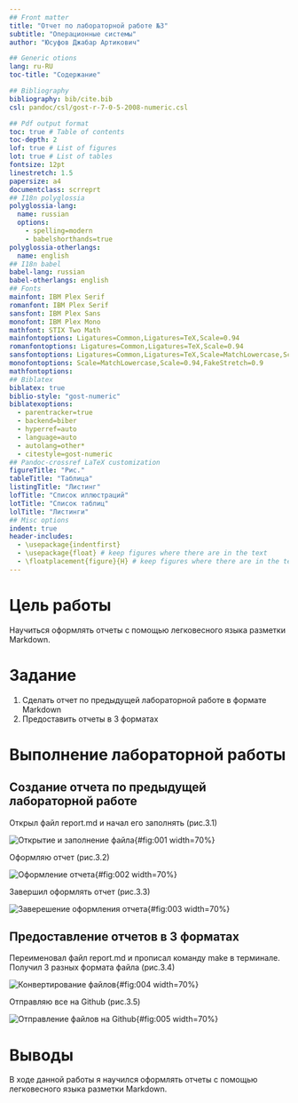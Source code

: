 ```yaml
---
## Front matter
title: "Отчет по лабораторной работе №3"
subtitle: "Операционные системы"
author: "Юсуфов Джабар Артикович"

## Generic otions
lang: ru-RU
toc-title: "Содержание"

## Bibliography
bibliography: bib/cite.bib
csl: pandoc/csl/gost-r-7-0-5-2008-numeric.csl

## Pdf output format
toc: true # Table of contents
toc-depth: 2
lof: true # List of figures
lot: true # List of tables
fontsize: 12pt
linestretch: 1.5
papersize: a4
documentclass: scrreprt
## I18n polyglossia
polyglossia-lang:
  name: russian
  options:
	- spelling=modern
	- babelshorthands=true
polyglossia-otherlangs:
  name: english
## I18n babel
babel-lang: russian
babel-otherlangs: english
## Fonts
mainfont: IBM Plex Serif
romanfont: IBM Plex Serif
sansfont: IBM Plex Sans
monofont: IBM Plex Mono
mathfont: STIX Two Math
mainfontoptions: Ligatures=Common,Ligatures=TeX,Scale=0.94
romanfontoptions: Ligatures=Common,Ligatures=TeX,Scale=0.94
sansfontoptions: Ligatures=Common,Ligatures=TeX,Scale=MatchLowercase,Scale=0.94
monofontoptions: Scale=MatchLowercase,Scale=0.94,FakeStretch=0.9
mathfontoptions:
## Biblatex
biblatex: true
biblio-style: "gost-numeric"
biblatexoptions:
  - parentracker=true
  - backend=biber
  - hyperref=auto
  - language=auto
  - autolang=other*
  - citestyle=gost-numeric
## Pandoc-crossref LaTeX customization
figureTitle: "Рис."
tableTitle: "Таблица"
listingTitle: "Листинг"
lofTitle: "Список иллюстраций"
lotTitle: "Список таблиц"
lolTitle: "Листинги"
## Misc options
indent: true
header-includes:
  - \usepackage{indentfirst}
  - \usepackage{float} # keep figures where there are in the text
  - \floatplacement{figure}{H} # keep figures where there are in the text
---
```


# Цель работы

Научиться оформлять отчеты с помощью легковесного языка разметки Markdown.

# Задание

1. Сделать отчет по предыдущей лабораторной работе в формате Markdown
2. Предоставить отчеты в 3 форматах

# Выполнение лабораторной работы

## Создание отчета по предыдущей лабораторной работе

Открыл файл report.md и начал его заполнять (рис.3.1)

![Открытие и заполнение файла](image/1.png){#fig:001 width=70%}

Оформляю отчет (рис.3.2)

![Оформление отчета](image/2.png){#fig:002 width=70%}

Завершил оформлять отчет (рис.3.3)

![Заверешение оформления отчета](image/3.png){#fig:003 width=70%}

## Предоставление отчетов в 3 форматах

Переименовал файл report.md и прописал команду make в терминале. Получил 3 разных формата файла (рис.3.4)

![Конвертирование файлов](image/4.png){#fig:004 width=70%}

Отправляю все на Github (рис.3.5)

![Отправление файлов на Github](image/5.png){#fig:005 width=70%}
 
# Выводы

В ходе данной работы я научился оформлять отчеты с помощью легковесного языка разметки Markdown.

